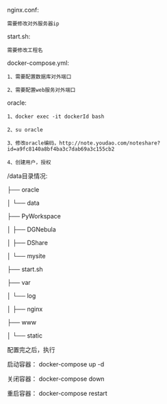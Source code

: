 nginx.conf:

	需要修改对外服务器ip

start.sh:

	需要修改工程名


docker-compose.yml:

	1、需要配置数据库对外端口

	2、需要配置web服务对外端口

oracle:

	1、docker exec -it dockerId bash
	
	2、su oracle
	
	3、修改oracle编码，http://note.youdao.com/noteshare?id=a9fc8140a8bf4ba3c7dab69a3c155cb2

	4、创建用户，授权


/data目录情况:

├── oracle

│   └── data

├── PyWorkspace

│   ├── DGNebula

│   ├── DShare

│   └── mysite

├── start.sh

├── var

│   └── log

│   	├── nginx

├── www

│   └── static



配置完之后，执行

启动容器：
docker-compose up -d

关闭容器：
docker-compose down

重启容器：
docker-compose restart
